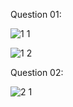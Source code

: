 Question 01:

![1 1](https://github.com/user-attachments/assets/e8e8da59-e747-4aa2-bb1f-9a48e1259eaa)

![1 2](https://github.com/user-attachments/assets/796bf1db-d5c5-444b-ae3c-fbff79a5bb3c)


Question 02:

![2 1](https://github.com/user-attachments/assets/4370959f-f236-4025-9258-d505db6cb583)

